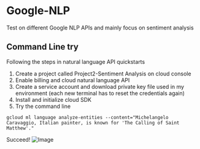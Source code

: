 # Google-NLP
Test on different Google NLP APIs and mainly focus on sentiment analysis

## Command Line try
Following the steps in natural language API quickstarts
1. Create a project called Project2-Sentiment Analysis on cloud console
2. Enable billing and cloud natural language API
3. Create a service account and download private key file used in my environment (each new terminal has to reset the credentials again)
4. Install and initialize cloud SDK 
5. Try the command line
```
gcloud ml language analyze-entities --content="Michelangelo Caravaggio, Italian painter, is known for 'The Calling of Saint Matthew'."
```
Succeed!
![Image](https://github.com/Zihang97/Google-NLP/blob/master/Picture/image.png)
